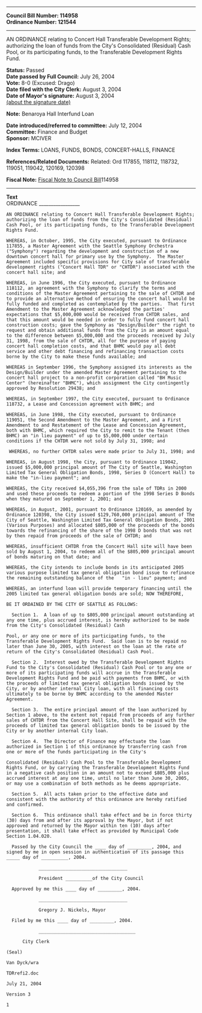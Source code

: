 * * * * *  
  
**Council Bill Number: [](#h0)[](#h2)114958**   
**Ordinance Number: 121544**  
  
* * * * *  
  
AN ORDINANCE relating to Concert Hall Transferable Development Rights; authorizing the loan of funds from the City's Consolidated (Residual) Cash Pool, or its participating funds, to the Transferable Development Rights Fund.  
  
**Status:** Passed   
**Date passed by Full Council:** July 26, 2004   
**Vote:** 8-0 (Excused: Drago)   
**Date filed with the City Clerk:** August 3, 2004   
**Date of Mayor's signature:** August 3, 2004   
[(about the signature date)](/~public/approvaldate.htm)   
  
**Note:** Benaroya Hall Interfund Loan  
  
  
**Date introduced/referred to committee:** July 12, 2004   
**Committee:** Finance and Budget   
**Sponsor:** MCIVER   
  
**Index Terms:** LOANS, FUNDS, BONDS, CONCERT-HALLS, FINANCE  
  
**References/Related Documents:** Related: Ord 117855, 118112, 118732, 119051, 119042, 120169, 120398  
  
**Fiscal Note:** [Fiscal Note to Council Bill](http://clerk.seattle.gov/~public/fnote/114958.htm)[](#h1)[](#h3)114958  
  
* * * * *  
  
**Text**  
    ORDINANCE _________________  
  
    AN ORDINANCE relating to Concert Hall Transferable Development Rights;  
    authorizing the loan of funds from the City's Consolidated (Residual)  
    Cash Pool, or its participating funds, to the Transferable Development  
    Rights Fund.  
  
    WHEREAS, in October, 1995, the City executed, pursuant to Ordinance  
    117855, a Master Agreement with the Seattle Symphony Orchestra  
    ("Symphony") regarding the development and construction of a new  
    downtown concert hall for primary use by the Symphony.  The Master  
    Agreement included specific provisions for City sale of transferable  
    development rights ("Concert Hall TDR" or "CHTDR") associated with the  
    concert hall site; and  
  
    WHEREAS, in June 1996, the City executed, pursuant to Ordinance  
    118112, an agreement with the Symphony to clarify the terms and  
    conditions of the Master Agreement pertaining to the sale of CHTDR and  
    to provide an alternative method of ensuring the concert hall would be  
    fully funded and completed as contemplated by the parties.  That first  
    Amendment to the Master Agreement acknowledged the parties'  
    expectations that $5,000,000 would be received from CHTDR sales, and  
    that this amount would be needed in order to fully fund concert hall  
    construction costs; gave the Symphony as "Design/Builder" the right to  
    request and obtain additional funds from the City in an amount equal  
    to the difference between $5,000,000 and the proceeds received by July  
    31, 1998, from the sale of CHTDR, all for the purpose of paying  
    concert hall completion costs, and that BHMC would pay all debt  
    service and other debt financing and refinancing transaction costs  
    borne by the City to make these funds available; and  
  
    WHEREAS in September 1996, the Symphony assigned its interests as the  
    Design/Builder under the amended Master Agreement pertaining to the  
    concert hall project to a non-profit corporation called "BH Music  
    Center" (hereinafter "BHMC"), which assignment the City contingently  
    approved by Resolution 29438; and  
  
    WHEREAS, in September 1997, the City executed, pursuant to Ordinance  
    118732, a Lease and Concession agreement with BHMC; and  
  
    WHEREAS, in June 1998, the City executed, pursuant to Ordinance  
    119051, the Second Amendment to the Master Agreement, and a First  
    Amendment to and Restatement of the Lease and Concession Agreement,  
    both with BHMC, which required the City to remit to the Tenant (then  
    BHMC) an "in lieu payment" of up to $5,000,000 under certain  
    conditions if the CHTDR were not sold by July 31, 1998; and  
  
     WHEREAS, no further CHTDR sales were made prior to July 31, 1998; and  
  
    WHEREAS, in August 1998, the City, pursuant to Ordinance 119042,  
    issued $5,000,000 principal amount of The City of Seattle, Washington  
    Limited Tax General Obligation Bonds, 1998, Series D (Concert Hall) to  
    make the "in-lieu payment"; and  
  
    WHEREAS, the City received $4,055,396 from the sale of TDRs in 2000  
    and used these proceeds to redeem a portion of the 1998 Series D Bonds  
    when they matured on September 1, 2001; and  
  
    WHEREAS, in August, 2001, pursuant to Ordinance 120169, as amended by  
    Ordinance 120398, the City issued $129,760,000 principal amount of The  
    City of Seattle, Washington Limited Tax General Obligation Bonds, 2001  
    (Various Purposes) and allocated $805,000 of the proceeds of the bonds  
    towards the refinancing of the share of the 1998 D bonds that was not  
    by then repaid from proceeds of the sale of CHTDR; and  
  
    WHEREAS, insufficient CHTDR from the Concert Hall site will have been  
    sold by August 1, 2004, to redeem all of the $805,000 principal amount  
    of bonds maturing on that date; and  
  
    WHEREAS, the City intends to include bonds in its anticipated 2005  
    various purpose limited tax general obligation bond issue to refinance  
    the remaining outstanding balance of the   "in - lieu" payment; and  
  
    WHEREAS, an interfund loan will provide temporary financing until the  
    2005 limited tax general obligation bonds are sold; NOW THEREFORE,  
  
    BE IT ORDAINED BY THE CITY OF SEATTLE AS FOLLOWS:  
  
      Section 1.  A loan of up to $805,000 principal amount outstanding at  
    any one time, plus accrued interest, is hereby authorized to be made  
    from the City's Consolidated (Residual) Cash  
  
    Pool, or any one or more of its participating funds, to the  
    Transferable Development Rights Fund.  Said loan is to be repaid no  
    later than June 30, 2005, with interest on the loan at the rate of  
    return of the City's Consolidated (Residual) Cash Pool.  
  
      Section 2.  Interest owed by the Transferable Development Rights  
    Fund to the City's Consolidated (Residual) Cash Pool or to any one or  
    more of its participating funds will accrue in the Transferable  
    Development Rights Fund and be paid with payments from BHMC, or with  
    the proceeds of limited tax general obligation bonds issued by the  
    City, or by another internal City loan, with all financing costs  
    ultimately to be borne by BHMC according to the amended Master  
    Agreement.  
  
      Section 3.  The entire principal amount of the loan authorized by  
    Section 1 above, to the extent not repaid from proceeds of any further  
    sales of CHTDR from the Concert Hall Site, shall be repaid with the  
    proceeds of limited tax general obligation bonds to be issued by the  
    City or by another internal City loan.  
  
      Section 4.  The Director of Finance may effectuate the loan  
    authorized in Section 1 of this ordinance by transferring cash from  
    one or more of the funds participating in the City's  
  
    Consolidated (Residual) Cash Pool to the Transferable Development  
    Rights Fund, or by carrying the Transferable Development Rights Fund  
    in a negative cash position in an amount not to exceed $805,000 plus  
    accrued interest at any one time, until no later than June 30, 2005,  
    or may use a combination of both methods as he deems appropriate.  
  
      Section 5.  All acts taken prior to the effective date and  
    consistent with the authority of this ordinance are hereby ratified  
    and confirmed.  
  
      Section 6.  This ordinance shall take effect and be in force thirty  
    (30) days from and after its approval by the Mayor, but if not  
    approved and returned by the Mayor within ten (10) days after  
    presentation, it shall take effect as provided by Municipal Code  
    Section 1.04.020.  
  
      Passed by the City Council the ____ day of _________, 2004, and  
    signed by me in open session in authentication of its passage this  
    _____ day of __________, 2004.  
  
                _________________________________  
  
                President __________of the City Council  
  
      Approved by me this ____ day of _________, 2004.  
  
                _________________________________  
  
                Gregory J. Nickels, Mayor  
  
      Filed by me this ____ day of _________, 2004.  
  
                ____________________________________  
  
          City Clerk  
  
    (Seal)  
  
    Van Dyck/wra  
  
    TDRrefi2.doc  
  
    July 21, 2004  
  
    Version 3  
  
    1  
